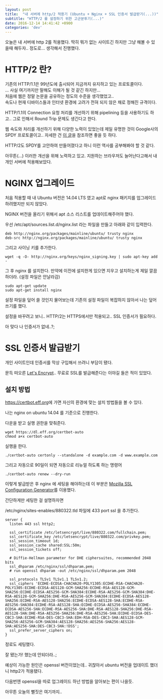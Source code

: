 ```yaml
---
layout: post
title:  "내 서버에 http/2 적용기 (Ubuntu + Nginx + SSL 인증서 발급받기(...))"
subtitle: "HTTP/2 를 설정하기 위한 고군분투기(...)"
date: 2016-12-14 14:41:42 +0900
categories: 'dev'
---
```


오늘은 내 서버에 http 2를 적용했다. 딱히 뭐가 없는 사이트긴 하지만 그냥 해볼 수 있을때 해두자.. 정도로... 생각해서 진행했다.

# HTTP/2 란?

기존의 HTTP/1.1은 99년도에 출시되어 지금까지 유지하고 있는 프로토콜이다.<br/>
... 사실 여기까지만 말해도 이해가 될 것 같긴 하지만...<br/>
처음에 웹은 정말 논문을 공유하는 정도의 수준을 생각했었고..<br/>
속도나 현재 디바이스들과 인터넷 환경에 고려가 전혀 되지 않은 채로 정해진 규격이다.

HTTP/1.1의 Connection 요청 처리를 개선하기 위해 pipelining 등을 사용하기도 하고.. 그로 인해서 Round Trip 문제도 생긴다고 한다.

웹 속도와 처리를 개선하기 위해 다양한 노력이 있었는데 제일 유명한 것이 Google사의 SPDY 프로토콜이고.. 자세한 건 <a href="http://d2.naver.com/helloworld/140351" target="_blank" alt="SPDY는 무엇인가?">이 글</a>을 참조하면 좋을 듯 하다.

HTTP/2도 SPDY를 고안하여 만들어졌다고 하니 이런 역사를 공부해봐야 할 것 같다.


아무튼(...) 이러한 개선을 위해 노력하고 있고. 지원하는 브라우저도 늘어난다고해서 내 개인 서버에 적용해보았다.

# NGINX 업그레이드

처음 적용할 때 내 Ubuntu 버전은 14.04 LTS 였고 apt로 nginx 패키지를 업그레이드 하려했지만 되지 않았다.

NGINX 버전을 올리기 위해서 apt 소스 리스트를 업데이트해주어야 했다.

우선 /etc/apt/sources.list.d/nginx.list 라는 파일을 만들고 아래와 같이 입력한다.

```
deb http://nginx.org/packages/mainline/ubuntu/ trusty nginx
deb-src http://nginx.org/packages/mainline/ubuntu/ trusty nginx
```

그리고 사이닝 키를 추가한다.

```
wget -q -O- http://nginx.org/keys/nginx_signing.key | sudo apt-key add -
```

그 후 nginx 를 설치한다. 만약에 이전에 설치한게 있으면 지우고 설치하는게 제일 깔끔하더라. (설정 파일은 안날라감)

```
sudo apt-get update
sudo apt-get install nginx
```

설정 파일을 덮어 쓸 것인지 물어보는데 기존의 설정 파일이 복잡하지 않아서 나는 덮어쓰기를 했다.

설정을 바꾸려고 보니.. HTTP/2는 HTTPS에서만 적용되고.. SSL 인증서가 필요하다.

아 맞다 나 인증서가 없네..?;

# SSL 인증서 발급받기

개인 사이트인데 인증서를 막상 구입해서 쓰려니 부담이 됐다.

문득 떠오른 <a href="https://letsencrypt.org/" target="_blank">Let's Encrypt</a>.. 무료로 SSL를 발급해준다는 이야길 들은 적이 있었다.

## 설치 방법

<a href="https://certbot.eff.org" target="_blank">https://certbot.eff.org</a>에 가면 자신의 환경에 맞는 설치 방법들을 볼 수 있다.

나는 nginx on ubuntu 14.04 를 기준으로 진행한다.

다운을 받고 실행 권한을 맞춰준다.

```
wget https://dl.eff.org/certbot-auto
chmod a+x certbot-auto
```

실행을 한다.

```
./certbot-auto certonly --standalone -d example.com -d www.example.com
```

그리고 자동으로 90일이 되면 자동으로 리뉴얼 하도록 하는 명령어

```
./certbot-auto renew --dry-run 
```

이렇게 발급받은 후 nginx 에 세팅을 해야하는데 이 부분은 <a href="https://mozilla.github.io/server-side-tls/ssl-config-generator/">Mozilla SSL Configuration Generator</a>를 이용했다.

간단하게만 세팅한 걸 설명하자면

/etc/nginx/sites-enables/880322.tld 파일에 433 port ssl 을 추가한다.

```
server {
  listen 443 ssl http2;

  ssl_certificate /etc/letsencrypt/live/880322.com/fullchain.pem;
  ssl_certificate_key /etc/letsencrypt/live/880322.com/privkey.pem;
  ssl_session_timeout 1d;
  ssl_session_cache shared:SSL:50m;
  ssl_session_tickets off;

  # Diffie-Hellman parameter for DHE ciphersuites, recommended 2048 bits
  ssl_dhparam /etc/nginx/ssl/dhparam.pem;
  # run openssl dhparam -out /etc/nginx/ssl/dhparam.pem 2048

  ssl_protocols TLSv1 TLSv1.1 TLSv1.2;
  ssl_ciphers 'ECDHE-ECDSA-CHACHA20-POLY1305:ECDHE-RSA-CHACHA20-POLY1305:ECDHE-ECDSA-AES128-GCM-SHA256:ECDHE-RSA-AES128-GCM-SHA256:ECDHE-ECDSA-AES256-GCM-SHA384:ECDHE-RSA-AES256-GCM-SHA384:DHE-RSA-AES128-GCM-SHA256:DHE-RSA-AES256-GCM-SHA384:ECDHE-ECDSA-AES128-SHA256:ECDHE-RSA-AES128-SHA256:ECDHE-ECDSA-AES128-SHA:ECDHE-RSA-AES256-SHA384:ECDHE-RSA-AES128-SHA:ECDHE-ECDSA-AES256-SHA384:ECDHE-ECDSA-AES256-SHA:ECDHE-RSA-AES256-SHA:DHE-RSA-AES128-SHA256:DHE-RSA-AES128-SHA:DHE-RSA-AES256-SHA256:DHE-RSA-AES256-SHA:ECDHE-ECDSA-DES-CBC3-SHA:ECDHE-RSA-DES-CBC3-SHA:EDH-RSA-DES-CBC3-SHA:AES128-GCM-SHA256:AES256-GCM-SHA384:AES128-SHA256:AES256-SHA256:AES128-SHA:AES256-SHA:DES-CBC3-SHA:!DSS';
  ssl_prefer_server_ciphers on;
}
```

정로도 세팅했다.

잘 됐는가! 했는데 안되더라..;

예상이 가능한 원인은 openssl 버전이었는데.. 귀찮아서 ubuntu 버전을 업데이트 했더니 http2가 적용됐다.

다음번엔 openssl을 따로 업그레이드 하넌 방법을 알아보는 편이 나을듯.

아무튼 오늘의 뻘짓은 여기까지..

